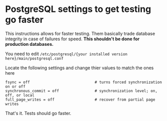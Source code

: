 PostgreSQL settings to get testing go faster
============================================

This instructions allows for faster testing. Them basically trade database integrity in case of failures for speed. **This shouldn't be done for production databases.**

You need to edit `/etc/postgresql/{your installed version here}/main/postgresql.conf`

Locate the following settings and change thier values to match the ones here
```
fsync = off                             # turns forced synchronization on or off
synchronous_commit = off                # synchronization level; on, off, or local
full_page_writes = off                  # recover from partial page writes
```

That's it. Tests should go faster.
